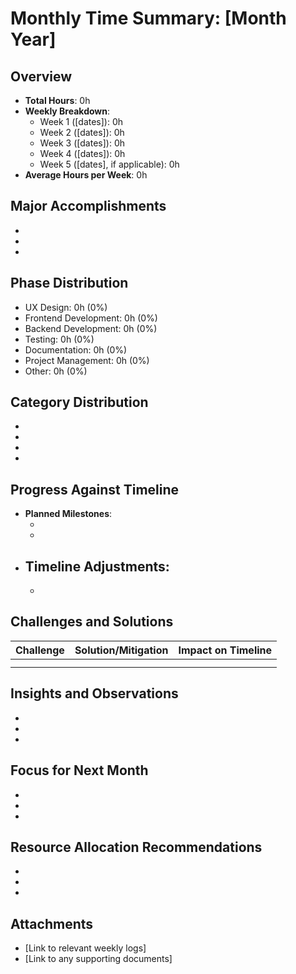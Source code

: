 # Monthly Time Summary: [Month Year]

## Overview
- **Total Hours**: 0h
- **Weekly Breakdown**:
  - Week 1 ([dates]): 0h
  - Week 2 ([dates]): 0h
  - Week 3 ([dates]): 0h
  - Week 4 ([dates]): 0h
  - Week 5 ([dates], if applicable): 0h
- **Average Hours per Week**: 0h

## Major Accomplishments
- 
- 
- 

## Phase Distribution
- UX Design: 0h (0%)
- Frontend Development: 0h (0%)
- Backend Development: 0h (0%)
- Testing: 0h (0%)
- Documentation: 0h (0%)
- Project Management: 0h (0%)
- Other: 0h (0%)

## Category Distribution
- [Category 1]: 0h (0%)
- [Category 2]: 0h (0%)
- [Category 3]: 0h (0%)
- [Category 4]: 0h (0%)

## Progress Against Timeline
- **Planned Milestones**:
  - [Milestone 1]: [Status]
  - [Milestone 2]: [Status]
- **Timeline Adjustments**:
  - 
  - 

## Challenges and Solutions
| Challenge | Solution/Mitigation | Impact on Timeline |
|-----------|---------------------|-------------------|
| | | |
| | | |

## Insights and Observations
- 
- 
- 

## Focus for Next Month
- 
- 
- 

## Resource Allocation Recommendations
- 
- 
- 

## Attachments
- [Link to relevant weekly logs]
- [Link to any supporting documents] 